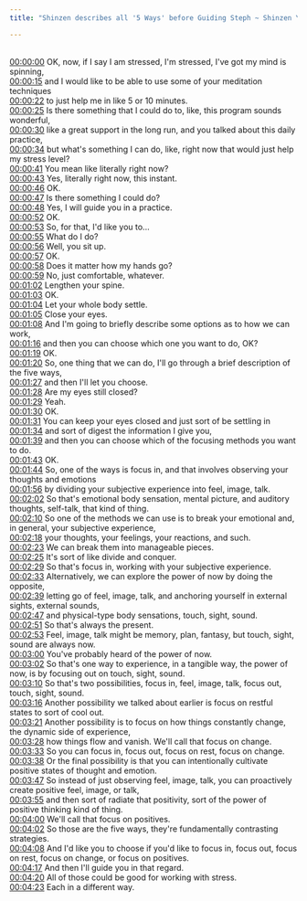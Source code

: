 ```yaml
---
title: "Shinzen describes all '5 Ways' before Guiding Steph ~ Shinzen Young"

---
```

<br>[00:00:00](https://www.youtube.com/watch?v=vBP54XrKC-Q&t=0)   OK, now, if I say I am stressed, I'm stressed, I've got my mind is spinning, 
<br>[00:00:15](https://www.youtube.com/watch?v=vBP54XrKC-Q&t=15)   and I would like to be able to use some of your meditation techniques 
<br>[00:00:22](https://www.youtube.com/watch?v=vBP54XrKC-Q&t=22)   to just help me in like 5 or 10 minutes. 
<br>[00:00:25](https://www.youtube.com/watch?v=vBP54XrKC-Q&t=25)   Is there something that I could do to, like, this program sounds wonderful, 
<br>[00:00:30](https://www.youtube.com/watch?v=vBP54XrKC-Q&t=30)   like a great support in the long run, and you talked about this daily practice, 
<br>[00:00:34](https://www.youtube.com/watch?v=vBP54XrKC-Q&t=34)   but what's something I can do, like, right now that would just help my stress level? 
<br>[00:00:41](https://www.youtube.com/watch?v=vBP54XrKC-Q&t=41)   You mean like literally right now? 
<br>[00:00:43](https://www.youtube.com/watch?v=vBP54XrKC-Q&t=43)   Yes, literally right now, this instant. 
<br>[00:00:46](https://www.youtube.com/watch?v=vBP54XrKC-Q&t=46)   OK. 
<br>[00:00:47](https://www.youtube.com/watch?v=vBP54XrKC-Q&t=47)   Is there something I could do? 
<br>[00:00:48](https://www.youtube.com/watch?v=vBP54XrKC-Q&t=48)   Yes, I will guide you in a practice. 
<br>[00:00:52](https://www.youtube.com/watch?v=vBP54XrKC-Q&t=52)   OK. 
<br>[00:00:53](https://www.youtube.com/watch?v=vBP54XrKC-Q&t=53)   So, for that, I'd like you to... 
<br>[00:00:55](https://www.youtube.com/watch?v=vBP54XrKC-Q&t=55)   What do I do? 
<br>[00:00:56](https://www.youtube.com/watch?v=vBP54XrKC-Q&t=56)   Well, you sit up. 
<br>[00:00:57](https://www.youtube.com/watch?v=vBP54XrKC-Q&t=57)   OK. 
<br>[00:00:58](https://www.youtube.com/watch?v=vBP54XrKC-Q&t=58)   Does it matter how my hands go? 
<br>[00:00:59](https://www.youtube.com/watch?v=vBP54XrKC-Q&t=59)   No, just comfortable, whatever. 
<br>[00:01:02](https://www.youtube.com/watch?v=vBP54XrKC-Q&t=62)   Lengthen your spine. 
<br>[00:01:03](https://www.youtube.com/watch?v=vBP54XrKC-Q&t=63)   OK. 
<br>[00:01:04](https://www.youtube.com/watch?v=vBP54XrKC-Q&t=64)   Let your whole body settle. 
<br>[00:01:05](https://www.youtube.com/watch?v=vBP54XrKC-Q&t=65)   Close your eyes. 
<br>[00:01:08](https://www.youtube.com/watch?v=vBP54XrKC-Q&t=68)   And I'm going to briefly describe some options as to how we can work, 
<br>[00:01:16](https://www.youtube.com/watch?v=vBP54XrKC-Q&t=76)   and then you can choose which one you want to do, OK? 
<br>[00:01:19](https://www.youtube.com/watch?v=vBP54XrKC-Q&t=79)   OK. 
<br>[00:01:20](https://www.youtube.com/watch?v=vBP54XrKC-Q&t=80)   So, one thing that we can do, I'll go through a brief description of the five ways, 
<br>[00:01:27](https://www.youtube.com/watch?v=vBP54XrKC-Q&t=87)   and then I'll let you choose. 
<br>[00:01:28](https://www.youtube.com/watch?v=vBP54XrKC-Q&t=88)   Are my eyes still closed? 
<br>[00:01:29](https://www.youtube.com/watch?v=vBP54XrKC-Q&t=89)   Yeah. 
<br>[00:01:30](https://www.youtube.com/watch?v=vBP54XrKC-Q&t=90)   OK. 
<br>[00:01:31](https://www.youtube.com/watch?v=vBP54XrKC-Q&t=91)   You can keep your eyes closed and just sort of be settling in 
<br>[00:01:34](https://www.youtube.com/watch?v=vBP54XrKC-Q&t=94)   and sort of digest the information I give you, 
<br>[00:01:39](https://www.youtube.com/watch?v=vBP54XrKC-Q&t=99)   and then you can choose which of the focusing methods you want to do. 
<br>[00:01:43](https://www.youtube.com/watch?v=vBP54XrKC-Q&t=103)   OK. 
<br>[00:01:44](https://www.youtube.com/watch?v=vBP54XrKC-Q&t=104)   So, one of the ways is focus in, and that involves observing your thoughts and emotions 
<br>[00:01:56](https://www.youtube.com/watch?v=vBP54XrKC-Q&t=116)   by dividing your subjective experience into feel, image, talk. 
<br>[00:02:02](https://www.youtube.com/watch?v=vBP54XrKC-Q&t=122)   So that's emotional body sensation, mental picture, and auditory thoughts, self-talk, that kind of thing. 
<br>[00:02:10](https://www.youtube.com/watch?v=vBP54XrKC-Q&t=130)   So one of the methods we can use is to break your emotional and, in general, your subjective experience, 
<br>[00:02:18](https://www.youtube.com/watch?v=vBP54XrKC-Q&t=138)   your thoughts, your feelings, your reactions, and such. 
<br>[00:02:23](https://www.youtube.com/watch?v=vBP54XrKC-Q&t=143)   We can break them into manageable pieces. 
<br>[00:02:25](https://www.youtube.com/watch?v=vBP54XrKC-Q&t=145)   It's sort of like divide and conquer. 
<br>[00:02:29](https://www.youtube.com/watch?v=vBP54XrKC-Q&t=149)   So that's focus in, working with your subjective experience. 
<br>[00:02:33](https://www.youtube.com/watch?v=vBP54XrKC-Q&t=153)   Alternatively, we can explore the power of now by doing the opposite, 
<br>[00:02:39](https://www.youtube.com/watch?v=vBP54XrKC-Q&t=159)   letting go of feel, image, talk, and anchoring yourself in external sights, external sounds, 
<br>[00:02:47](https://www.youtube.com/watch?v=vBP54XrKC-Q&t=167)   and physical-type body sensations, touch, sight, sound. 
<br>[00:02:51](https://www.youtube.com/watch?v=vBP54XrKC-Q&t=171)   So that's always the present. 
<br>[00:02:53](https://www.youtube.com/watch?v=vBP54XrKC-Q&t=173)   Feel, image, talk might be memory, plan, fantasy, but touch, sight, sound are always now. 
<br>[00:03:00](https://www.youtube.com/watch?v=vBP54XrKC-Q&t=180)   You've probably heard of the power of now. 
<br>[00:03:02](https://www.youtube.com/watch?v=vBP54XrKC-Q&t=182)   So that's one way to experience, in a tangible way, the power of now, is by focusing out on touch, sight, sound. 
<br>[00:03:10](https://www.youtube.com/watch?v=vBP54XrKC-Q&t=190)   So that's two possibilities, focus in, feel, image, talk, focus out, touch, sight, sound. 
<br>[00:03:16](https://www.youtube.com/watch?v=vBP54XrKC-Q&t=196)   Another possibility we talked about earlier is focus on restful states to sort of cool out. 
<br>[00:03:21](https://www.youtube.com/watch?v=vBP54XrKC-Q&t=201)   Another possibility is to focus on how things constantly change, the dynamic side of experience, 
<br>[00:03:28](https://www.youtube.com/watch?v=vBP54XrKC-Q&t=208)   how things flow and vanish. We'll call that focus on change. 
<br>[00:03:33](https://www.youtube.com/watch?v=vBP54XrKC-Q&t=213)   So you can focus in, focus out, focus on rest, focus on change. 
<br>[00:03:38](https://www.youtube.com/watch?v=vBP54XrKC-Q&t=218)   Or the final possibility is that you can intentionally cultivate positive states of thought and emotion. 
<br>[00:03:47](https://www.youtube.com/watch?v=vBP54XrKC-Q&t=227)   So instead of just observing feel, image, talk, you can proactively create positive feel, image, or talk, 
<br>[00:03:55](https://www.youtube.com/watch?v=vBP54XrKC-Q&t=235)   and then sort of radiate that positivity, sort of the power of positive thinking kind of thing. 
<br>[00:04:00](https://www.youtube.com/watch?v=vBP54XrKC-Q&t=240)   We'll call that focus on positives. 
<br>[00:04:02](https://www.youtube.com/watch?v=vBP54XrKC-Q&t=242)   So those are the five ways, they're fundamentally contrasting strategies. 
<br>[00:04:08](https://www.youtube.com/watch?v=vBP54XrKC-Q&t=248)   And I'd like you to choose if you'd like to focus in, focus out, focus on rest, focus on change, or focus on positives. 
<br>[00:04:17](https://www.youtube.com/watch?v=vBP54XrKC-Q&t=257)   And then I'll guide you in that regard. 
<br>[00:04:20](https://www.youtube.com/watch?v=vBP54XrKC-Q&t=260)   All of those could be good for working with stress. 
<br>[00:04:23](https://www.youtube.com/watch?v=vBP54XrKC-Q&t=263)   Each in a different way. 
<br>